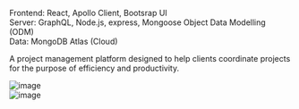 Frontend: React, Apollo Client, Bootsrap UI <br />
Server: GraphQL, Node.js, express, Mongoose Object Data Modelling (ODM) <br />
Data: MongoDB Atlas (Cloud) <br />

A project management platform designed to help clients coordinate projects for the purpose of efficiency and productivity.

![image](https://user-images.githubusercontent.com/86090405/184784063-d1b54836-3c15-4f09-8d31-3c48eb08d8cd.png) <br />
![image](https://user-images.githubusercontent.com/86090405/184784126-b8455b41-6e72-47fd-919d-008a3e88e5e0.png)

